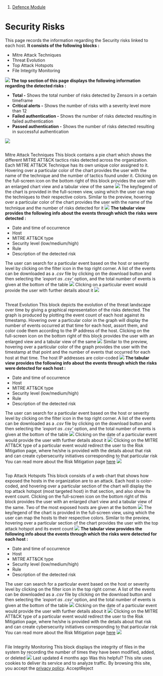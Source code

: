   1. [Defence Module](https://docs.zeron.one/cyber-risk-posture-management-platform-cprm/defence-module)


# Security Risks
This page records the information regarding the Security risks linked to each host. **It consists of the following blocks :**
  * Mitre Attack Techniques
  * Threat Evolution
  * Top Attack Hotspots
  * File Integrity Monitoring


![](https://docs.zeron.one/~gitbook/image?url=https%3A%2F%2F2854935529-files.gitbook.io%2F%7E%2Ffiles%2Fv0%2Fb%2Fgitbook-x-prod.appspot.com%2Fo%2Fspaces%252FvyU3NMiz2Rw6Y9PJdkUQ%252Fuploads%252F9UBBtZDAUZLkDpw1wGjf%252FSecurity-risks-08e05855bbaeba71d13304c8b372b2d6.png%3Falt%3Dmedia%26token%3D20d06b25-7450-41e5-bb7a-b02140611964&width=768&dpr=4&quality=100&sign=9374d55d&sv=2)
**The top section of this page displays the following information regarding the detected risks :**
  * **Total -** Shows the total number of risks detected by Zensors in a certain timeframe 
  * **Critical alerts -** Shows the number of risks with a severity level more than 12
  * **Failed authentication -** Shows the number of risks detected resulting in failed authentication
  * **Passed authentication -** Shows the number of risks detected resulting in successful authentication


![](https://docs.zeron.one/~gitbook/image?url=https%3A%2F%2F2854935529-files.gitbook.io%2F%7E%2Ffiles%2Fv0%2Fb%2Fgitbook-x-prod.appspot.com%2Fo%2Fspaces%252FvyU3NMiz2Rw6Y9PJdkUQ%252Fuploads%252FSlE07s53W0rRkUFPrf92%252FSecurity-risks-top.png%3Falt%3Dmedia%26token%3D14d90ea5-bbbd-493a-ae25-a0278cd7eb7a&width=768&dpr=4&quality=100&sign=1984d2e6&sv=2)
## 
[](https://docs.zeron.one/cyber-risk-posture-management-platform-cprm/defence-module/security-risks#mitre-attack-techniques)
Mitre Attack Techniques
This block contains a pie chart which shows the different MITRE ATT&CK tactics risks detected across the organization. Each MITRE ATT&CK Technique has its own unique color assigned to it. Hovering over a particular color of the chart provides the user with the name of the technique and the number of tactics found under it. Clicking on the full-screen icon on the bottom right of this block provides the user with an enlarged chart view and a tabular view of the same
![](https://docs.zeron.one/~gitbook/image?url=https%3A%2F%2F2854935529-files.gitbook.io%2F%7E%2Ffiles%2Fv0%2Fb%2Fgitbook-x-prod.appspot.com%2Fo%2Fspaces%252FvyU3NMiz2Rw6Y9PJdkUQ%252Fuploads%252FPL9aeCm9PNY902eQhDql%252FMitre-small-0ae211537936c149d8ffa73ebbd4c3a9.png%3Falt%3Dmedia%26token%3Da6419e60-0782-48eb-afbc-aa8038d1a0bd&width=768&dpr=4&quality=100&sign=229e79f&sv=2)
The key/legend of the chart is provided in the full-screen view, using which the user can map the techniques to their respective colors. Similar to the preview, hovering over a particular color of the chart provides the user with the name of the technique and the number of risks detected for it 
![](https://docs.zeron.one/~gitbook/image?url=https%3A%2F%2F2854935529-files.gitbook.io%2F%7E%2Ffiles%2Fv0%2Fb%2Fgitbook-x-prod.appspot.com%2Fo%2Fspaces%252FvyU3NMiz2Rw6Y9PJdkUQ%252Fuploads%252Fc26Ck8KSLwILs4u5rX6d%252FMitre-big-44ed89dbd60d4fbc9a3830092121223f.png%3Falt%3Dmedia%26token%3D9b750e34-0bf3-46eb-8526-616cb28d5c0e&width=768&dpr=4&quality=100&sign=b00c8062&sv=2)
**The tabular view provides the following info about the events through which the risks were detected :**
  * Date and time of occurrence
  * Host
  * MITRE ATT&CK type
  * Security level (low/medium/high)
  * Rule
  * Description of the detected risk


The user can search for a particular event based on the host or severity level by clicking on the filter icon in the top right corner. A list of the events can be downloaded as a _.csv_ file by clicking on the download button and then selecting the _'export as .csv'_ option, and the total number of events is given at the bottom of the table 
![](https://docs.zeron.one/~gitbook/image?url=https%3A%2F%2F2854935529-files.gitbook.io%2F%7E%2Ffiles%2Fv0%2Fb%2Fgitbook-x-prod.appspot.com%2Fo%2Fspaces%252FvyU3NMiz2Rw6Y9PJdkUQ%252Fuploads%252FAUGP7UHY7lyFoJK9C0aB%252FThreat-evolution-table.png%3Falt%3Dmedia%26token%3Defdab70c-0e0e-43a8-b951-429d13289467&width=768&dpr=4&quality=100&sign=79371ec5&sv=2)
Clicking on a particular event would provide the user with further details about it 
![](https://docs.zeron.one/~gitbook/image?url=https%3A%2F%2F2854935529-files.gitbook.io%2F%7E%2Ffiles%2Fv0%2Fb%2Fgitbook-x-prod.appspot.com%2Fo%2Fspaces%252FvyU3NMiz2Rw6Y9PJdkUQ%252Fuploads%252FK54Ghfy8iIV5kBd9Rujc%252FMitre-details-e0a856f8928dfcd7d49aab8c69930f47.png%3Falt%3Dmedia%26token%3Df7b32cc7-da42-484e-a8b1-85640b5f5663&width=768&dpr=4&quality=100&sign=73ac7406&sv=2)
## 
[](https://docs.zeron.one/cyber-risk-posture-management-platform-cprm/defence-module/security-risks#threat-evolution)
Threat Evolution
This block depicts the evolution of the threat landscape over time by giving a graphical representation of the risks detected. The graph is produced by plotting the event count of each host against its timestamp. Hovering over a particular color in the graph will display the number of events occurred at that time for each host, assort them, and color code them according to the IP address of the host. Clicking on the full-screen icon on the bottom right of this block provides the user with an enlarged view and a tabular view of the same 
![](https://docs.zeron.one/~gitbook/image?url=https%3A%2F%2F2854935529-files.gitbook.io%2F%7E%2Ffiles%2Fv0%2Fb%2Fgitbook-x-prod.appspot.com%2Fo%2Fspaces%252FvyU3NMiz2Rw6Y9PJdkUQ%252Fuploads%252FH3l1jCqfkKoSk85NRuKd%252FHotspot-small.png%3Falt%3Dmedia%26token%3D2fab5901-f703-4bfd-aab9-edcd5fb3837a&width=768&dpr=4&quality=100&sign=e40443cc&sv=2)
Similar to the preview, hovering over a particular color of the graph provides the user with the timestamp at that point and the number of events that occurred for each host at that time. The host IP addresses are color-coded 
![](https://docs.zeron.one/~gitbook/image?url=https%3A%2F%2F2854935529-files.gitbook.io%2F%7E%2Ffiles%2Fv0%2Fb%2Fgitbook-x-prod.appspot.com%2Fo%2Fspaces%252FvyU3NMiz2Rw6Y9PJdkUQ%252Fuploads%252FKNvcsmUqX6g9ioOd1DMZ%252FThreat-evolution-big-b8d76e77cf14483a59bd42431aeb5c43.png%3Falt%3Dmedia%26token%3De48b3083-54e2-43bd-a0b9-6bb6e6b886b7&width=768&dpr=4&quality=100&sign=9aae083&sv=2)
**The tabular view provides the following info about the events through which the risks were detected for each host :**
  * Date and time of occurrence
  * Host
  * MITRE ATT&CK type
  * Security level (low/medium/high)
  * Rule
  * Description of the detected risk


The user can search for a particular event based on the host or severity level by clicking on the filter icon in the top right corner. A list of the events can be downloaded as a _.csv_ file by clicking on the download button and then selecting the _'export as .csv'_ option, and the total number of events is given at the bottom of the table
![](https://docs.zeron.one/~gitbook/image?url=https%3A%2F%2Fdocs.zeron.one%2Fassets%2Fimages%2FThreat-evolution-table-f09be42e168c7011ba49ce6297946550.png&width=768&dpr=4&quality=100&sign=445587a4&sv=2)
Clicking on the date of a particular event would provide the user with further details about it 
![](https://docs.zeron.one/~gitbook/image?url=https%3A%2F%2F2854935529-files.gitbook.io%2F%7E%2Ffiles%2Fv0%2Fb%2Fgitbook-x-prod.appspot.com%2Fo%2Fspaces%252FvyU3NMiz2Rw6Y9PJdkUQ%252Fuploads%252Fe2lRtkP2AuDoyjdQ4SQZ%252FHotspot-details.png%3Falt%3Dmedia%26token%3Db68986cc-a4e2-49c9-a7f9-5b6168a9b3fc&width=768&dpr=4&quality=100&sign=9c618853&sv=2)
Clicking on the MITRE ATT&CK type of a particular event would redirect the user to the Risk Mitigation page, where he/she is provided with the details about that risk and can create cybersecurity initiatives corresponding to that particular risk 
You can read more about the Risk Mitigation page [here](https://docs.zeron.one/docs/Defence-Module/Risk-Mitigation)
![](https://docs.zeron.one/~gitbook/image?url=https%3A%2F%2F2854935529-files.gitbook.io%2F%7E%2Ffiles%2Fv0%2Fb%2Fgitbook-x-prod.appspot.com%2Fo%2Fspaces%252FvyU3NMiz2Rw6Y9PJdkUQ%252Fuploads%252FZLF4RBlf1POeikTTuc2x%252FThreat-evolution-attack.png%3Falt%3Dmedia%26token%3D1f217198-72bf-4dd2-9b9a-3d9c1cdea683&width=768&dpr=4&quality=100&sign=1e87a8a8&sv=2)
## 
[](https://docs.zeron.one/cyber-risk-posture-management-platform-cprm/defence-module/security-risks#top-attack-hotspots)
Top Attack Hotspots
This block consists of a web chart that shows how exposed the hosts in the organization are to an attack. Each host is color-coded, and hovering over a particular section of the chart will display the top attack hotspot (most targeted host) in that section, and also show its event count. Clicking on the full-screen icon on the bottom right of this block provides the user with an enlarged chart view and a tabular view of the same. Two of the most exposed hosts are given at the bottom 
![](https://docs.zeron.one/~gitbook/image?url=https%3A%2F%2F2854935529-files.gitbook.io%2F%7E%2Ffiles%2Fv0%2Fb%2Fgitbook-x-prod.appspot.com%2Fo%2Fspaces%252FvyU3NMiz2Rw6Y9PJdkUQ%252Fuploads%252FXeB3e6sAqW6KIwVDrA54%252FHotspot-small-33831638d6605251c4fb89997929ebcc.png%3Falt%3Dmedia%26token%3Df6585f18-5799-4a4e-9c5a-b6985e9984bc&width=768&dpr=4&quality=100&sign=16260c86&sv=2)
The key/legend of the chart is provided in the full-screen view, using which the user can map the hosts to their respective colors. Similar to the preview, hovering over a particular section of the chart provides the user with the top attack hotspot and its event count 
![](https://docs.zeron.one/~gitbook/image?url=https%3A%2F%2F2854935529-files.gitbook.io%2F%7E%2Ffiles%2Fv0%2Fb%2Fgitbook-x-prod.appspot.com%2Fo%2Fspaces%252FvyU3NMiz2Rw6Y9PJdkUQ%252Fuploads%252FZ1FKAQr73subrHtmTd68%252FHotspot-big-ff7a487e6db43a82ffa34739cd54309f.png%3Falt%3Dmedia%26token%3D5624886f-3d88-4f1c-9211-dbda80408cb3&width=768&dpr=4&quality=100&sign=ca96857c&sv=2)
**The tabular view provides the following info about the events through which the risks were detected for each host :**
  * Date and time of occurrence
  * Host
  * MITRE ATT&CK type
  * Security level (low/medium/high)
  * Rule
  * Description of the detected risk


The user can search for a particular event based on the host or severity level by clicking on the filter icon in the top right corner. A list of the events can be downloaded as a _.csv_ file by clicking on the download button and then selecting the _'export as .csv'_ option, and the total number of events is given at the bottom of the table 
![](https://docs.zeron.one/~gitbook/image?url=https%3A%2F%2F2854935529-files.gitbook.io%2F%7E%2Ffiles%2Fv0%2Fb%2Fgitbook-x-prod.appspot.com%2Fo%2Fspaces%252FvyU3NMiz2Rw6Y9PJdkUQ%252Fuploads%252Fl27gUJtxXJgxUZm22jZF%252FHotspot-table-b2c6eaedbd4ebef90fdec2be91626699.png%3Falt%3Dmedia%26token%3D84120167-01c3-491c-b628-1038ab1c6260&width=768&dpr=4&quality=100&sign=3ef79ac8&sv=2)
Clicking on the date of a particular event would provide the user with further details about it 
![](https://docs.zeron.one/~gitbook/image?url=https%3A%2F%2F2854935529-files.gitbook.io%2F%7E%2Ffiles%2Fv0%2Fb%2Fgitbook-x-prod.appspot.com%2Fo%2Fspaces%252FvyU3NMiz2Rw6Y9PJdkUQ%252Fuploads%252FcF5P2LI8k9fK9JJANLxM%252FHotspot-details-d5bd4bb9fa8030dd1b09cb5bf7e36b4d.png%3Falt%3Dmedia%26token%3D0e5f8324-43b9-4d2b-b461-139761a6f83b&width=768&dpr=4&quality=100&sign=d970b523&sv=2)
Clicking on the MITRE ATT&CK type of a particular event would redirect the user to the Risk Mitigation page, where he/she is provided with the details about that risk and can create cybersecurity initiatives corresponding to that particular risk 
You can read more about the Risk Mitigation page [here](https://docs.zeron.one/docs/Defence-Module/Risk-Mitigation)
![](https://docs.zeron.one/~gitbook/image?url=https%3A%2F%2F2854935529-files.gitbook.io%2F%7E%2Ffiles%2Fv0%2Fb%2Fgitbook-x-prod.appspot.com%2Fo%2Fspaces%252FvyU3NMiz2Rw6Y9PJdkUQ%252Fuploads%252FLc6J2aecNRku5LgYW5SG%252FHotspot-attack.png%3Falt%3Dmedia%26token%3D95aceae2-c320-4319-9778-1e6532e0a0f4&width=768&dpr=4&quality=100&sign=12f5eaf1&sv=2)
## 
[](https://docs.zeron.one/cyber-risk-posture-management-platform-cprm/defence-module/security-risks#file-integrity-monitoring)
File Integrity Monitoring
This block displays the integrity of files in the system by recording the number of times they have been modified, added, or deleted 
![](https://docs.zeron.one/~gitbook/image?url=https%3A%2F%2F2854935529-files.gitbook.io%2F%7E%2Ffiles%2Fv0%2Fb%2Fgitbook-x-prod.appspot.com%2Fo%2Fspaces%252FvyU3NMiz2Rw6Y9PJdkUQ%252Fuploads%252FsSztAZl8ST8UF4EvCTMt%252FFile-integrity-43c24f6fabaa9ab901677c21f1a93ffd.png%3Falt%3Dmedia%26token%3D02611e03-651b-4e78-84bb-9eef7ee1ee01&width=768&dpr=4&quality=100&sign=b7d28379&sv=2)
Last updated 4 months ago
Was this helpful?
This site uses cookies to deliver its service and to analyze traffic. By browsing this site, you accept the [privacy policy](https://zeron.one/privacy-policy/).
AcceptReject
